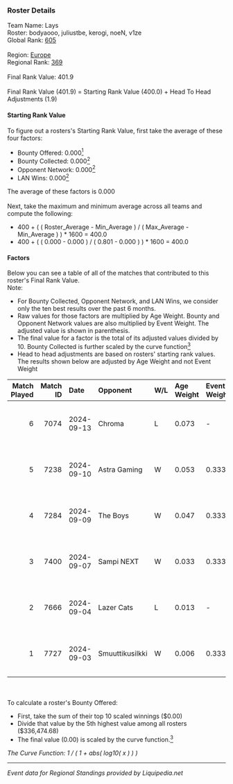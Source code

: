 ### Roster Details<br />
Team Name: Lays<br />
Roster: bodyaooo, juliustbe, kerogi, noeN, v1ze<br />
Global Rank: [605](../standings_global.md)<br />
<br />
Region: [Europe]( ../standings_europe.md)<br />
Regional Rank: [369]( ../standings_europe.md)<br />
<br />
Final Rank Value:  401.9<br />
<br />
Final Rank Value (401.9) = Starting Rank Value (400.0) + Head To Head Adjustments (1.9)<br />

#### Starting Rank Value<br />
To figure out a rosters's Starting Rank Value, first take the average of these four factors:<br />
- Bounty Offered: 0.000[<sup>1</sup>](#table2)
- Bounty Collected: 0.000[<sup>2</sup>](#table1)
- Opponent Network: 0.000[<sup>2</sup>](#table1)
- LAN Wins: 0.000[<sup>2</sup>](#table1)

The average of these factors is 0.000<br />
<br />
Next, take the maximum and minimum average across all teams and compute the following:<br />
- 400 + ( ( Roster_Average - Min_Average ) / ( Max_Average - Min_Average ) ) * 1600 = 400.0
- 400 + ( ( 0.000 - 0.000 ) / ( 0.801 - 0.000 ) ) * 1600 = 400.0


#### Factors<br />
Below you can see a table of all of the matches that contributed to this roster's Final Rank Value.<br />
Note:<br />

- For Bounty Collected, Opponent Network, and LAN Wins, we consider only the ten best results over the past 6 months.
- Raw values for those factors are multiplied by Age Weight. Bounty and Opponent Network values are also multiplied by Event Weight. The adjusted value is shown in parenthesis.
- The final value for a factor is the total of its adjusted values divided by 10. Bounty Collected is further scaled by the curve function[<sup>3</sup>](#curveFunction)
- Head to head adjustments are based on rosters' starting rank values. The results shown below are adjusted by Age Weight and not Event Weight
<span id="table1"></span><br />


| Match Played | Match ID | Date       | Opponent        | W/L | Age Weight | Event Weight | Bounty Collected | Opponent Network | LAN Wins  | H2H Adj. | Roster                                  |
| -: | -: | :- | :- | :- | :- | :- | :- | :- | :- | -: | :- |
|            6 |     7074 | 2024-09-13 | Chroma          | L   | 0.073      | -            | -                | -                | -         |    -0.39 | bodyaooo, juliustbe, kerogi, noeN, v1ze |
|            5 |     7238 | 2024-09-10 | Astra Gaming    | W   | 0.053      | 0.333        | 0.000 (0.000)    | 0.000 (0.000)    | 0 (0.000) |     0.83 | bodyaooo, juliustbe, kerogi, noeN, v1ze |
|            4 |     7284 | 2024-09-09 | The Boys        | W   | 0.047      | 0.333        | 0.000 (0.000)    | 0.002 (0.000)    | 0 (0.000) |     0.73 | bodyaooo, jeakzz, juliustbe, noeN, v1ze |
|            3 |     7400 | 2024-09-07 | Sampi NEXT      | W   | 0.033      | 0.333        | 0.000 (0.000)    | 0.024 (0.000)    | 0 (0.000) |     0.66 | bodyaooo, jeakzz, juliustbe, noeN, v1ze |
|            2 |     7666 | 2024-09-04 | Lazer Cats      | L   | 0.013      | -            | -                | -                | -         |    -0.06 | bodyaooo, juliustbe, kerogi, noeN, v1ze |
|            1 |     7727 | 2024-09-03 | Smuuttikusilkki | W   | 0.006      | 0.333        | 0.000 (0.000)    | 0.224 (0.000)    | 0 (0.000) |     0.12 | bodyaooo, juliustbe, kerogi, noeN, v1ze |

<br />
<span id="table2"></span><br />
To calculate a roster's Bounty Offered:<br />

- First, take the sum of their top 10 scaled winnings ($0.00)
- Divide that value by the 5th highest value among all rosters ($336,474.68)
- The final value (0.00) is scaled by the curve function.[<sup>3</sup>](#curveFunction)

<span id="curveFunction"></span>_The Curve Function: 1 / ( 1 + abs( log10( x ) ) )_<br />

---
_Event data for Regional Standings provided by Liquipedia.net_<br />
